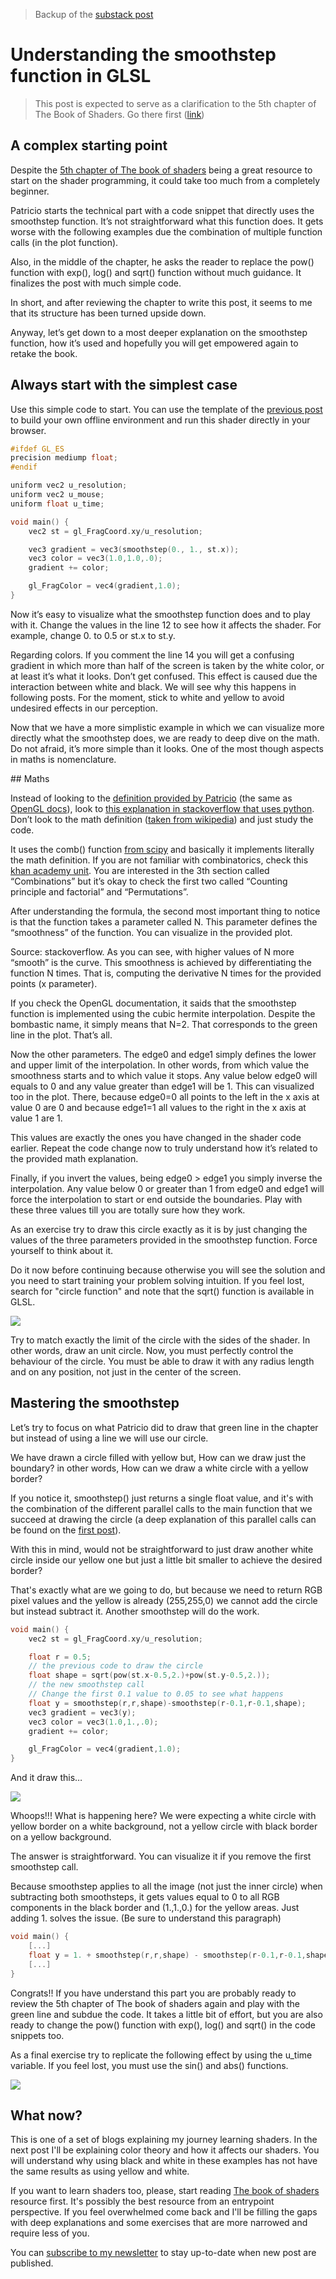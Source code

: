> Backup of the [substack post](https://ricardohs.substack.com/p/understanding-the-smoothstep-function)

# Understanding the smoothstep function in GLSL

> This post is expected to serve as a clarification to the 5th chapter of The Book of Shaders. Go there first ([link](https://thebookofshaders.com/05/))

## A complex starting point

Despite the [5th chapter of The book of shaders](https://thebookofshaders.com/05/) being a great resource to start on the shader programming, it could take too much from a completely beginner.

Patricio starts the technical part with a code snippet that directly uses the smoothstep function. It’s not straightforward what this function does. It gets worse with the following examples due the combination of multiple function calls (in the plot function).

Also, in the middle of the chapter, he asks the reader to replace the pow() function with exp(), log() and sqrt() function without much guidance. It finalizes the post with much simple code.

In short, and after reviewing the chapter to write this post, it seems to me that its structure has been turned upside down.

Anyway, let’s get down to a most deeper explanation on the smoothstep function, how it’s used and hopefully you will get empowered again to retake the book.

## Always start with the simplest case

Use this simple code to start. You can use the template of the [previous post](./04-shaders-2.md) to build your own offline environment and run this shader directly in your browser.

```c
#ifdef GL_ES
precision mediump float;
#endif

uniform vec2 u_resolution;
uniform vec2 u_mouse;
uniform float u_time;

void main() {
    vec2 st = gl_FragCoord.xy/u_resolution;

    vec3 gradient = vec3(smoothstep(0., 1., st.x));
    vec3 color = vec3(1.0,1.0,.0);
    gradient += color;

    gl_FragColor = vec4(gradient,1.0);
}
```

Now it’s easy to visualize what the smoothstep function does and to play with it. Change the values in the line 12 to see how it affects the shader. For example, change 0. to 0.5 or st.x to st.y.

Regarding colors. If you comment the line 14 you will get a confusing gradient in which more than half of the screen is taken by the white color, or at least it’s what it looks. Don’t get confused. This effect is caused due the interaction between white and black. We will see why this happens in following posts. For the moment, stick to white and yellow to avoid undesired effects in our perception.

Now that we have a more simplistic example in which we can visualize more directly what the smoothstep does, we are ready to deep dive on the math. Do not afraid, it’s more simple than it looks. One of the most though aspects in maths is nomenclature.

## Maths

Instead of looking to the [definition provided by Patricio](https://thebookofshaders.com/glossary/?search=smoothstep) (the same as [OpenGL docs](https://registry.khronos.org/OpenGL-Refpages/gl4/html/smoothstep.xhtml)), look to [this explanation in stackoverflow that uses python](https://stackoverflow.com/questions/45165452/how-to-implement-a-smooth-clamp-function-in-python/45166120#45166120). Don’t look to the math definition ([taken from wikipedia](https://en.wikipedia.org/wiki/Smoothstep)) and just study the code.

It uses the comb() function [from scipy](https://docs.scipy.org/doc/scipy/reference/generated/scipy.special.comb.html) and basically it implements literally the math definition. If you are not familiar with combinatorics, check this [khan academy unit](https://www.khanacademy.org/math/statistics-probability/counting-permutations-and-combinations). You are interested in the 3th section called “Combinations” but it’s okay to check the first two called “Counting principle and factorial” and “Permutations”.

After understanding the formula, the second most important thing to notice is that the function takes a parameter called N. This parameter defines the “smoothness” of the function. You can visualize in the provided plot.


Source: stackoverflow.
As you can see, with higher values of N more “smooth” is the curve. This smoothness is achieved by differentiating the function N times. That is, computing the derivative N times for the provided points (x parameter).

If you check the OpenGL documentation, it saids that the smoothstep function is implemented using the cubic hermite interpolation. Despite the bombastic name, it simply means that N=2. That corresponds to the green line in the plot. That’s all.

Now the other parameters. The edge0 and edge1 simply defines the lower and upper limit of the interpolation. In other words, from which value the smoothness starts and to which value it stops. Any value below edge0 will equals to 0 and any value greater than edge1 will be 1. This can visualized too in the plot. There, because edge0=0 all points to the left in the x axis at value 0 are 0 and because edge1=1 all values to the right in the x axis at value 1 are 1.

This values are exactly the ones you have changed in the shader code earlier. Repeat the code change now to truly understand how it’s related to the provided math explanation.

Finally, if you invert the values, being edge0 > edge1 you simply inverse the interpolation. Any value below 0 or greater than 1 from edge0 and edge1 will force the interpolation to start or end outside the boundaries. Play with these three values till you are totally sure how they work.

As an exercise try to draw this circle exactly as it is by just changing the values of the three parameters provided in the smoothstep function. Force yourself to think about it.

Do it now before continuing because otherwise you will see the solution and you need to start training your problem solving intuition. If you feel lost, search for "circle function" and note that the sqrt() function is available in GLSL.

![](../notes/media/shaders_3_1.png)

Try to match exactly the limit of the circle with the sides of the shader. In other words, draw an unit circle.
Now, you must perfectly control the behaviour of the circle. You must be able to draw it with any radius length and on any position, not just in the center of the screen.

## Mastering the smoothstep

Let’s try to focus on what Patricio did to draw that green line in the chapter but instead of using a line we will use our circle.

We have drawn a circle filled with yellow but, How can we draw just the boundary? in other words, How can we draw a white circle with a yellow border?

If you notice it, smoothstep() just returns a single float value, and it's with the combination of the different parallel calls to the main function that we succeed at drawing the circle (a deep explanation of this parallel calls can be found on the [first post](./03-shaders-1.md)).

With this in mind, would not be straightforward to just draw another white circle inside our yellow one but just a little bit smaller to achieve the desired border?

That's exactly what are we going to do, but because we need to return RGB pixel values and the yellow is already (255,255,0) we cannot add the circle but instead subtract it. Another smoothstep will do the work.

```c
void main() {
    vec2 st = gl_FragCoord.xy/u_resolution;

    float r = 0.5;
    // the previous code to draw the circle
    float shape = sqrt(pow(st.x-0.5,2.)+pow(st.y-0.5,2.));
    // the new smoothstep call
    // Change the first 0.1 value to 0.05 to see what happens
    float y = smoothstep(r,r,shape)-smoothstep(r-0.1,r-0.1,shape);
    vec3 gradient = vec3(y);
    vec3 color = vec3(1.0,1.,.0);
    gradient += color;

    gl_FragColor = vec4(gradient,1.0);
}
```

And it draw this…

![](../notes/media/shaders_3_2.png)

Whoops!!!
What is happening here? We were expecting a white circle with yellow border on a white background, not a yellow circle with black border on a yellow background.

The answer is straightforward. You can visualize it if you remove the first smoothstep call.

Because smoothstep applies to all the image (not just the inner circle) when subtracting both smoothsteps, it gets values equal to 0 to all RGB components in the black border and (1.,1.,0.) for the yellow areas. Just adding 1. solves the issue. (Be sure to understand this paragraph)

```c
void main() {
    [...]
    float y = 1. + smoothstep(r,r,shape) - smoothstep(r-0.1,r-0.1,shape);
    [...]
}
```

Congrats!! If you have understand this part you are probably ready to review the 5th chapter of The book of shaders again and play with the green line and subdue the code. It takes a little bit of effort, but you are also ready to change the pow() function with exp(), log() and sqrt() in the code snippets too.

As a final exercise try to replicate the following effect by using the u_time variable. If you feel lost, you must use the sin() and abs() functions.

![](../notes/media/shaders_3_3.gif)

## What now?

This is one of a set of blogs explaining my journey learning shaders. In the next post I'll be explaining color theory and how it affects our shaders. You will understand why using black and white in these examples has not have the same results as using yellow and white.

If you want to learn shaders too, please, start reading [The book of shaders](https://thebookofshaders.com/) resource first. It's possibly the best resource from an entrypoint perspective. If you feel overwhelmed come back and I'll be filling the gaps with deep explanations and some exercises that are more narrowed and require less of you.

You can [subscribe to my newsletter](https://ricardohs.substack.com/?r=1k58g7&utm_campaign=pub-share-checklist) to stay up-to-date when new post are published.
